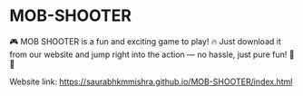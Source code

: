 # MOB-SHOOTER
🎮 MOB SHOOTER is a fun and exciting game to play!
🔥 Just download it from our website and jump right into the action — no hassle, just pure fun! 🚀🎯

Website link: https://saurabhkmmishra.github.io/MOB-SHOOTER/index.html
